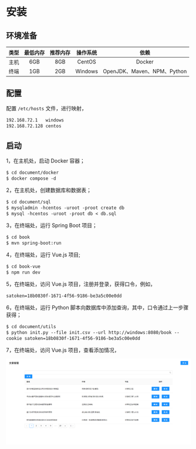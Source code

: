 # 安装

## 环境准备

|类型|最低内存|推荐内存|操作系统|依赖|
|:-:|:-:|:-:|:-:|:-:|
|主机|6GB|8GB|CentOS|Docker|
|终端|1GB|2GB|Windows|OpenJDK、Maven、NPM、Python|

## 配置

配置 `/etc/hosts` 文件，进行映射，

```
192.168.72.1   windows
192.168.72.128 centos
```

## 启动

1，在主机处，启动 Docker 容器；

```
$ cd document/docker
$ docker compose -d
```

2，在主机处，创建数据库和数据表；

```
$ cd document/sql
$ mysqladmin -hcentos -uroot -proot create db
$ mysql -hcentos -uroot -proot db < db.sql
```

3，在终端处，运行 Spring Boot 项目；

```
$ cd book
$ mvn spring-boot:run
```

4，在终端处，运行 Vue.js 项目;

```
$ cd book-vue
$ npm run dev
```

5，在终端处，访问 Vue.js 项目，注册并登录，获得口令，例如，

```
satoken=18b0830f-1671-4f56-9186-be3a5c00e0dd
```

6，在终端处，运行 Python 脚本向数据库中添加查询，其中，口令通过上一步骤获得；

```
$ cd document/utils
$ python init.py --file init.csv --url http://windows:8080/book --cookie satoken=18b0830f-1671-4f56-9186-be3a5c00e0dd
```

7，在终端处，访问 Vue.js 项目，查看添加情况，

![](../img/book-search.png)

